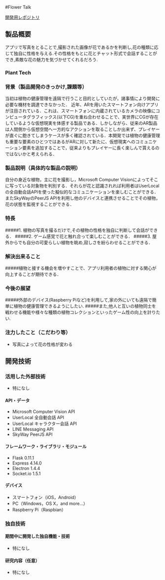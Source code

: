 #Flower Talk


[開発用レポジトリ](https://github.com/calmery/ks_1604/ "https://github.com/calmery/ks_1604")

## 製品概要
アプリで写真をとることで,撮影された画像が花であるかを判断し,花の種類に応じて独自に性格を与える.その性格をもとに花とチャット形式で会話することができ,素敵な花の魅力を気づかせてくれるだろう.

### Plant Tech

### 背景（製品開発のきっかけ,課題等）
当初は植物の健康管理を遠隔で行うこと目的としていたが，諸事情により開発に必要な機材を調達できなかった． 近年、ARを用いたスマートフォン向けアプリが注目されている．これは、スマートフォンに内蔵されているカメラの映像にコンピュータグラフィックス(以下CG)を重ね合わせることで、実世界にCGが存在しているような仮想現実を体感する製品である．しかしながら、従来のAR製品は人間側から仮想空間へ一方的なアクションを取ることしか出来ず、プレイヤーが直ぐに飽きてしまうケースが多く確認されている．本開発では植物の健康管理も重要な要素のひとつではあるがARに対して新たに、仮想現実へのコミュニケーション要素を追加することで，従来よりもプレイヤーに長く楽しんで貰えるのではないかと考えられる．

### 製品説明（具体的な製品の説明）
自分の身近な植物，主に花を撮影し，Microsoft Computer Visionによってそこに写っている対象物を判別する．それらが花と認識されれば利用者はUserLocalの全自動会話APIを使った擬似的なコミュニケーションを楽しむことができる．またSkyWayのPeerJS APIを利用し他のデバイスと連携させることでその植物，花の状態を監視することができる．

### 特長
#####1. 植物の写真を撮るだけで,その植物の性格を独自に判断して会話ができる．
#####2. ゲーム感覚で花と触れ合って楽しむことができる．
#####3. 屋外からでも自分の可愛らしい植物を眺め,寂しさを紛らわせることができる．

### 解決出来ること
#####植物と接する機会を増やすことで、アプリ利用者の植物に対する関心が向上することが期待できる．

### 今後の展望
#####外部のデバイス(Raspberry Piなど)を利用して,家の外にいても遠隔で簡単に植物の健康管理できるようにしたい.
#####また,他人と互いの植物同士を戦わせる機能や様々な種類の植物コレクションといったゲーム性の向上を計りたい.

### 注力したこと（こだわり等）
* 写真によって花の性格が変わる

## 開発技術
### 活用した外部技術
* 特になし

#### API・データ
* Microsoft Computer Vision API
* UserLocal 全自動会話 API
* UserLocal キャラクター会話 API
* LINE Messaging API
* SkyWay PeerJS API

#### フレームワーク・ライブラリ・モジュール
* Flask 0.11.1
* Express 4.14.0
* Electron 1.4.4
* Socket.io 1.5.1

#### デバイス
* スマートフォン（iOS，Android）
* PC（Windows，OS X，and more...）
* Raspberry Pi（Raspbian）

### 独自技術
#### 期間中に開発した独自機能・技術
* 特になし

#### 研究内容（任意）
* 特になし
